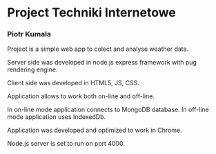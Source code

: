 # Project Techniki Internetowe
### Piotr Kumala

Project is a simple web app to colect and analyse weather data.

Server side was developed in node.js express framework with pug rendering engine.

Client side was developed in HTML5, JS, CSS.

Application allows to work both on-line and off-line.

In on-line mode application connects to MongoDB database.
In off-line mode application uses IndexedDb.

Application was developed and optimized to work in Chrome.

Node.js server is set to run on port 4000.
